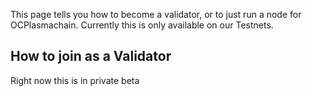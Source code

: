 This page tells you how to become a validator, or to just run a node for OCPlasmachain. Currently this is only available on our Testnets.

## How to join as a Validator

Right now this is in private beta
